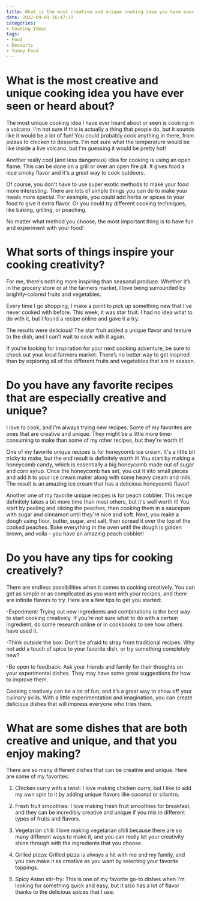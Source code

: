 ```yaml
---
title: What is the most creative and unique cooking idea you have ever seen or heard about
date: 2022-09-09 16:47:23
categories:
- Cooking Ideas
tags:
- Food
- Desserts
- Yummy Food
---
```



#  What is the most creative and unique cooking idea you have ever seen or heard about?

The most unique cooking idea I have ever heard about or seen is cooking in a volcano. I'm not sure if this is actually a thing that people do, but it sounds like it would be a lot of fun! You could probably cook anything in there, from pizzas to chicken to desserts. I'm not sure what the temperature would be like inside a live volcano, but I'm guessing it would be pretty hot!

Another really cool (and less dangerous) idea for cooking is using an open flame. This can be done on a grill or over an open fire pit. It gives food a nice smoky flavor and it's a great way to cook outdoors.

Of course, you don't have to use super exotic methods to make your food more interesting. There are lots of simple things you can do to make your meals more special. For example, you could add herbs or spices to your food to give it extra flavor. Or you could try different cooking techniques, like baking, grilling, or poaching.

No matter what method you choose, the most important thing is to have fun and experiment with your food!

#  What sorts of things inspire your cooking creativity?

For me, there’s nothing more inspiring than seasonal produce. Whether it’s in the grocery store or at the farmers market, I love being surrounded by brightly-colored fruits and vegetables.

Every time I go shopping, I make a point to pick up something new that I’ve never cooked with before. This week, it was star fruit. I had no idea what to do with it, but I found a recipe online and gave it a try.

The results were delicious! The star fruit added a unique flavor and texture to the dish, and I can’t wait to cook with it again.

If you’re looking for inspiration for your next cooking adventure, be sure to check out your local farmers market. There’s no better way to get inspired than by exploring all of the different fruits and vegetables that are in season.

#  Do you have any favorite recipes that are especially creative and unique?

I love to cook, and I'm always trying new recipes. Some of my favorites are ones that are creative and unique. They might be a little more time-consuming to make than some of my other recipes, but they're worth it!

One of my favorite unique recipes is for honeycomb ice cream. It's a little bit tricky to make, but the end result is definitely worth it! You start by making a honeycomb candy, which is essentially a big honeycomb made out of sugar and corn syrup. Once the honeycomb has set, you cut it into small pieces and add it to your ice cream maker along with some heavy cream and milk. The result is an amazing ice cream that has a delicious honeycomb flavor!

Another one of my favorite unique recipes is for peach cobbler. This recipe definitely takes a bit more time than most others, but it's well worth it! You start by peeling and slicing the peaches, then cooking them in a saucepan with sugar and cinnamon until they're nice and soft. Next, you make a dough using flour, butter, sugar, and salt, then spread it over the top of the cooked peaches. Bake everything in the oven until the dough is golden brown, and voila – you have an amazing peach cobbler!

#  Do you have any tips for cooking creatively?

There are endless possibilities when it comes to cooking creatively. You can get as simple or as complicated as you want with your recipes, and there are infinite flavors to try. Here are a few tips to get you started:

-Experiment: Trying out new ingredients and combinations is the best way to start cooking creatively. If you’re not sure what to do with a certain ingredient, do some research online or in cookbooks to see how others have used it.

-Think outside the box: Don’t be afraid to stray from traditional recipes. Why not add a touch of spice to your favorite dish, or try something completely new?

-Be open to feedback: Ask your friends and family for their thoughts on your experimental dishes. They may have some great suggestions for how to improve them.

Cooking creatively can be a lot of fun, and it’s a great way to show off your culinary skills. With a little experimentation and imagination, you can create delicious dishes that will impress everyone who tries them.

#  What are some dishes that are both creative and unique, and that you enjoy making?

There are so many different dishes that can be creative and unique. Here are some of my favorites:

1. Chicken curry with a twist: I love making chicken curry, but I like to add my own spin to it by adding unique flavors like coconut or cilantro.

2. Fresh fruit smoothies: I love making fresh fruit smoothies for breakfast, and they can be incredibly creative and unique if you mix in different types of fruits and flavors.

3. Vegetarian chili: I love making vegetarian chili because there are so many different ways to make it, and you can really let your creativity shine through with the ingredients that you choose.

4. Grilled pizza: Grilled pizza is always a hit with me and my family, and you can make it as creative as you want by selecting your favorite toppings.

5. Spicy Asian stir-fry: This is one of my favorite go-to dishes when I’m looking for something quick and easy, but it also has a lot of flavor thanks to the delicious spices that I use.
